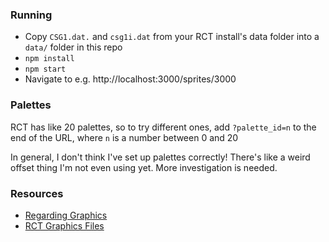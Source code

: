 ### Running

* Copy `CSG1.dat.` and `csg1i.dat` from your RCT install's data folder into a `data/` folder in this repo
* `npm install`
* `npm start`
* Navigate to e.g. http://localhost:3000/sprites/3000

### Palettes

RCT has like 20 palettes, so to try different ones, add `?palette_id=n` to the end of the URL, where `n` is a number between 0 and 20

In general, I don't think I've set up palettes correctly! There's like a weird offset thing I'm not even using yet. More investigation is needed.

### Resources

* [Regarding Graphics](https://web.archive.org/web/20131221171502/http://www.strategyplanet.com/rctuk/tid/csg/csg1dat.html)
* [RCT Graphics Files](http://freerct.github.io/RCTTechDepot-Archive/csg.html)

